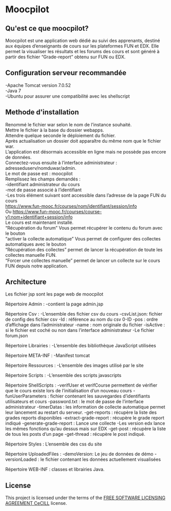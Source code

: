 # Moocpilot

## Qu'est ce que moocpilot?

Moocpilot est une application web dédié au suivi des apprenants, destiné aux équipes d’enseignants de cours sur les plateformes FUN et EDX. 
Elle permet la visualiser les résultats et les forums des cours et sont généré à partir des fichier “Grade-report” obtenu sur FUN ou EDX.

## Configuration serveur recommandée

-Apache Tomcat version 7.0.52   
-Java 7     
-Ubuntu pour assurer une compatibilité avec les shellscript 

## Methode d'installation

Renommé le fichier war selon le nom de l’instance souhaité.    
Mettre le fichier à la base du dossier webapps.  
Attendre quelque seconde le déploiement du fichier.  
Après actualisation un dossier doit apparaître du même nom que le fichier war.  
L’application est désormais accessible en ligne mais ne possède pas encore de données.  
Connectez-vous ensuite à l’interface administrateur : adresseduserv/nomduwar/admin.  
Le mot de passe est : moocpilot  
Remplissez les champs demandés :  
    -identifiant administrateur du cours  
    -mot de passe associé à l’identifiant  
    -Les trois élément suivant sont accessible dans l’adresse de la page FUN du cours  
    https://www.fun-mooc.fr/courses/nom/identifiant/session/info  
    Ou https://www.fun-mooc.fr/courses/course-v1:nom+identifiant+session/info  
Le cours est maintenant installé.   
“Récupération du forum” Vous permet récupérer le contenu du forum avec le bouton    
“activer la collecte automatique” Vous permet de configurer des collectes automatiques avec le bouton  
“Récupération des collectes” permet de lancer la récupération de toute les collectes manuelle FUN.  
“Forcer une collectes manuelle” permet de lancer un collecte sur le cours FUN depuis notre application.  

## Architecture

Les fichier jsp sont les page web de moocpilot

Répertoire Admin :
-contient la page admin.jsp

Répertoire Csv :
-L’ensemble des fichier csv du cours
-csvList.json: fichier de config des fichier csv
    -Id : référence au nom du csv 0-ID
    -pos : ordre d’affichage dans l’administrateur
    -name : nom originale du fichier
    -isActive : si le fichier est coché ou non dans l’interface administrateur
-Le fichier forum.json

Répertoire Librairies :
    -L’ensemble des bibliothèque JavaScript utilisées

Répertoire META-INF :
    -Manifest tomcat

Répertoire Ressources :
    -L’ensemble des images utilisé par le site

Répertoire Scripts :
    -L’ensemble des scripts javascripts

Répertoire ShellScripts :
    -verifUser et verifCourse permettent de vérifier que le cours existe lors de l’initialisation d’un nouveau cours
    -funUserParameters : fichier contenant les sauvegardes d’identifiants utilisateurs et cours
    -password.txt : le mot de passe de l’interface administrateur
    -timerDatas : les information de collecte automatique permet leur lancement au restart du serveur.
    -get-reports : récupère la liste des grades reports disponibles
    -extract-grade-report : récupère le grade report indiqué
    -generate-grade-report : Lance une collecte
    -Les version edx lance les mêmes fonctions qu’au dessus mais sur EDX
    -get-post :  récupère la liste de tous les posts d’un page
    -get-thread : récupère le post indiqué.

Répertoire Styles : L’ensemble des css du site

Répertoire UploadedFiles : 
    -demoVersion: Le jeu de données de démo
    -versionLoaded : le fichier contenant les données actuellement visualisées

Répertoire WEB-INF : classes et librairies Java.

## License

This project is licensed under the terms of the [FREE SOFTWARE LICENSING AGREEMENT CeCILL](LICENSE.txt) license.
